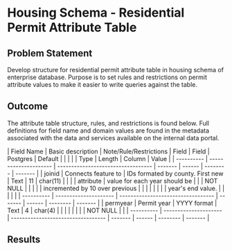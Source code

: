 # Housing Schema - Residential Permit Attribute Table

## Problem Statement
Develop structure for residential permit attribute table in housing schema of enterprise database. Purpose is to set rules and restrictions on permit attribute values to make it easier to write queries against the table.

## Outcome
The attribute table structure, rules, and restrictions is found below. Full definitions for field name and domain values are found in the metadata associated with the data and services available on the internal data portal.

| Field Name |   Basic description   |       Note/Rule/Restrictions       |  Field  | Field  | Postgres | Default |
|            |                       |                                    |  Type   | Length |  Column  |  Value  |
| ---------- | --------------------- | ---------------------------------- | ------- | ------ | -------- | ------- |
| joinid     | Connects feature to   | IDs formated by county. First new  |  Text   |   11   | char(11) |         |
|            | attribute             | value for each year should be      |         |        | NOT NULL |         |
|            |                       | incremented by 10 over previous    |         |        |          |         |
|            |                       | year's end value.                  |         |        |          |         |
| ---------- | --------------------- | ---------------------------------- | ------- | ------ | -------- | ------- |
| permyear   | Permit year           | YYYY format                        |  Text   |   4    | char(4)  |         |
|            |                       |                                    |         |        | NOT NULL |         |
| ---------- | --------------------- | ---------------------------------- | ------- | ------ | -------- | ------- |

## Results
